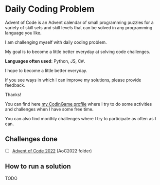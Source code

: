 # Daily Coding Problem

Advent of Code is an Advent calendar of small programming puzzles for a variety of skill sets and skill levels that can be solved in any programming language you like.

I am challenging myself with daily coding problem.

My goal is to become a little better everyday at solving code challenges.

**Languages often used:** Python, JS, C#.

I hope to become a little better everyday.

If you see ways in which I can improve my solutions, please provide feedback.

Thanks!

You can find here [my CodinGame profile](https://www.codingame.com/profile/50deebbc96f8f04924ec0962ad6caf1e3627174) where I try to do some activities and challenges when I have some free time.

You can also find monthly challenges where I try to participate as often as I can.

## Challenges done

- [ ] [Advent of Code 2022](https://adventofcode.com/2022) (AoC2022 folder)

## How to run a solution

TODO
